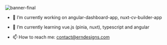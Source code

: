 ![banner-final](https://user-images.githubusercontent.com/63167644/185957597-d1107ac5-22cf-471c-a52a-7d27be1dc791.png)




- 🔭 I’m currently working on angular-dashboard-app, nuxt-cv-builder-app
- 🌱 I’m currently learning vue.js (pinia, nuxt), typescript and angular

- 📫 How to reach me: contact@erndesigns.com 
